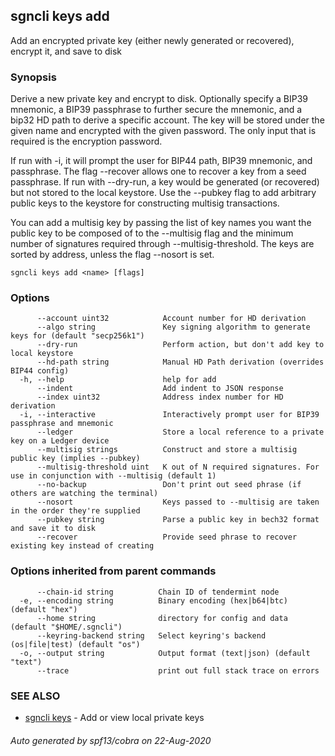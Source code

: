 ## sgncli keys add

Add an encrypted private key (either newly generated or recovered), encrypt it, and save to disk

### Synopsis

Derive a new private key and encrypt to disk.
Optionally specify a BIP39 mnemonic, a BIP39 passphrase to further secure the mnemonic,
and a bip32 HD path to derive a specific account. The key will be stored under the given name
and encrypted with the given password. The only input that is required is the encryption password.

If run with -i, it will prompt the user for BIP44 path, BIP39 mnemonic, and passphrase.
The flag --recover allows one to recover a key from a seed passphrase.
If run with --dry-run, a key would be generated (or recovered) but not stored to the
local keystore.
Use the --pubkey flag to add arbitrary public keys to the keystore for constructing
multisig transactions.

You can add a multisig key by passing the list of key names you want the public
key to be composed of to the --multisig flag and the minimum number of signatures
required through --multisig-threshold. The keys are sorted by address, unless
the flag --nosort is set.


```
sgncli keys add <name> [flags]
```

### Options

```
      --account uint32            Account number for HD derivation
      --algo string               Key signing algorithm to generate keys for (default "secp256k1")
      --dry-run                   Perform action, but don't add key to local keystore
      --hd-path string            Manual HD Path derivation (overrides BIP44 config)
  -h, --help                      help for add
      --indent                    Add indent to JSON response
      --index uint32              Address index number for HD derivation
  -i, --interactive               Interactively prompt user for BIP39 passphrase and mnemonic
      --ledger                    Store a local reference to a private key on a Ledger device
      --multisig strings          Construct and store a multisig public key (implies --pubkey)
      --multisig-threshold uint   K out of N required signatures. For use in conjunction with --multisig (default 1)
      --no-backup                 Don't print out seed phrase (if others are watching the terminal)
      --nosort                    Keys passed to --multisig are taken in the order they're supplied
      --pubkey string             Parse a public key in bech32 format and save it to disk
      --recover                   Provide seed phrase to recover existing key instead of creating
```

### Options inherited from parent commands

```
      --chain-id string          Chain ID of tendermint node
  -e, --encoding string          Binary encoding (hex|b64|btc) (default "hex")
      --home string              directory for config and data (default "$HOME/.sgncli")
      --keyring-backend string   Select keyring's backend (os|file|test) (default "os")
  -o, --output string            Output format (text|json) (default "text")
      --trace                    print out full stack trace on errors
```

### SEE ALSO

* [sgncli keys](sgncli_keys.md)	 - Add or view local private keys

###### Auto generated by spf13/cobra on 22-Aug-2020
